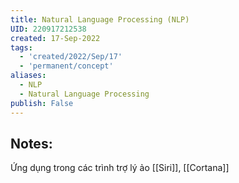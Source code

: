 ```yaml
---
title: Natural Language Processing (NLP)
UID: 220917212538
created: 17-Sep-2022
tags:
  - 'created/2022/Sep/17'
  - 'permanent/concept'
aliases:
  - NLP
  - Natural Language Processing
publish: False
---
```

## Notes:

Ứng dụng trong các trình trợ lý ảo [[Siri]], [[Cortana]]
